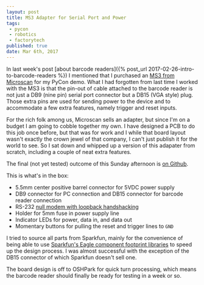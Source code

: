 ```yaml
---
layout: post
title: MS3 Adapter for Serial Port and Power
tags:
 - pycon
 - robotics
 - factorytech
published: true
date: Mar 6th, 2017
---
```


In last week's post [about barcode readers]({% post_url 2017-02-26-intro-to-barcode-readers %}) I mentioned that I purchased an [MS3 from Microscan](http://www.microscan.com/en-us/products/laser-barcode-scanners/ms-3-compact-laser-barcode-scanner) for my PyCon demo.
What I had forgotten from last time I worked with the MS3 is that the pin-out of cable attached to the barcode reader is not just a DB9 (nine pin) serial port connector but a DB15 (VGA style) plug.
Those extra pins are used for sending power to the device and to accommodate a few extra features, namely trigger and reset inputs.

For the rich folk among us, Microscan sells an adapter, but since I'm on a budget I am going to cobble together my own.
I have designed a PCB to do this job once before, but that was for work and I while that board layout wasn't exactly the crown jewel of that company, I can't just publish it for the world to see.
So I sat down and whipped up a version of this adapater from scratch, including a couple of neat extra features.

The final (not yet tested) outcome of this Sunday afternoon is [on Github](https://github.com/jonemo/ms3-adapter).

This is what's in the box:
* 5.5mm center positive barrel connector for 5VDC power supply
* DB9 connector for PC connection and DB15 connector for barcode reader connection
* RS-232 [null modem with loopback handshacking](https://en.wikipedia.org/wiki/Null_modem#Loopback_handshaking)
* Holder for 5mm fuse in power supply line
* Indicator LEDs for power, data in, and data out
* Momentary buttons for pulling the reset and trigger lines to `GND`

I tried to source all parts from Sparkfun, mainly for the convenience of being able to use [Sparkfun's Eagle component footprint libraries](https://github.com/sparkfun/SparkFun-Eagle-Libraries) to speed up the design process.
I was almost successful with the exception of the DB15 connector of which Sparkfun doesn't sell one.

The board design is off to OSHPark for quick turn processing, which means the barcode reader should finally be ready for testing in a week or so.
